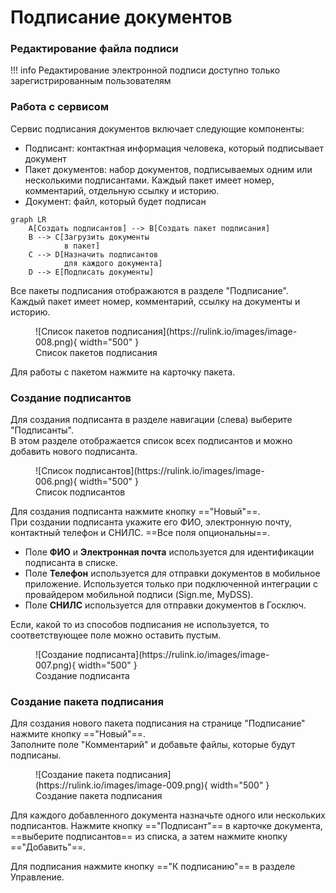 ﻿# Подписание документов

### Редактирование файла подписи
!!! info
Редактирование электронной подписи доступно только зарегистрированным пользователям

### Работа с сервисом
Сервис подписания документов включает следующие компоненты:

- Подписант: контактная информация человека, который подписывает документ  
- Пакет документов: набор документов, подписываемых одним или несколькими подписантами. Каждый пакет имеет номер, комментарий, отдельную ссылку и историю. 
- Документ: файл, который будет подписан  

```mermaid
graph LR
    A[Создать подписантов] --> B[Создать пакет подписания]
    B --> C[Загрузить документы
            в пакет]
    C --> D[Назначить подписантов
            для каждого документа]
    D --> E[Подписать документы]
```

Все пакеты подписания отображаются в разделе "Подписание".  
Каждый пакет имеет номер, комментарий, ссылку на документы и историю.

<figure markdown="span">
  ![Список пакетов подписания](https://rulink.io/images/image-008.png){ width="500" }
  <figcaption>Список пакетов подписания</figcaption>
</figure>

Для работы с пакетом нажмите на карточку пакета.
 
### Создание подписантов
Для создания подписанта в разделе навигации (слева) выберите "Подписанты".  
В этом разделе отображается список всех подписантов и можно добавить нового подписанта.

<figure markdown="span">
  ![Список подписантов](https://rulink.io/images/image-006.png){ width="500" }
  <figcaption>Список подписантов</figcaption>
</figure>

Для создания подписанта нажмите кнопку =="Новый"==.  
При создании подписанта укажите его ФИО, электронную почту, контактный телефон и СНИЛС. ==Все поля опциональны==.

- Поле **ФИО** и **Электронная почта** используется для идентификации подписанта в списке.
- Поле **Телефон** используется для отправки документов в мобильное приложение. Используется только при подключенной интеграции с провайдером мобильной подписи (Sign.me, MyDSS).
- Поле **СНИЛС** используется для отправки документов в Госключ.

Если, какой то из способов подписания не используется, то соответствующее поле можно оставить пустым.

<figure markdown="span">
  ![Создание подписанта](https://rulink.io/images/image-007.png){ width="500" }
  <figcaption>Создание подписанта</figcaption>
</figure>

### Создание пакета подписания
Для создания нового пакета подписания на странице "Подписание" нажмите кнопку =="Новый"==.  
Заполните поле "Комментарий" и добавьте файлы, которые будут подписаны.

<figure markdown="span">
  ![Создание пакета подписания](https://rulink.io/images/image-009.png){ width="500" }
  <figcaption>Создание пакета подписания</figcaption>
</figure>

Для каждого добавленного документа назначьте одного или нескольких подписантов. Нажмите кнопку =="Подписант"== в карточке документа, ==выберите подписантов== из списка, а затем нажмите кнопку =="Добавить"==.

Для подписания нажмите кнопку =="К подписанию"== в разделе Управление.